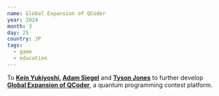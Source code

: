 ```yaml
---
name: Global Expansion of QCoder
year: 2024
month: 3
day: 25
country: JP
tags:
  - game
  - education
---
```

To **[Kein Yukiyoshi](https://www.linkedin.com/in/kein-yukiyoshi/), [Adam Siegel](https://www.linkedin.com/in/adam-siegel-89a795171/)** and **[Tyson Jones](https://www.linkedin.com/in/tysonrayjones/)** to further develop **[Global Expansion of QCoder](https://www.qcoder.jp/)**, a quantum programming contest platform.
